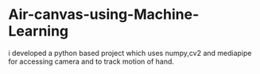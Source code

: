 # Air-canvas-using-Machine-Learning
i developed a python based project which uses numpy,cv2 and mediapipe for accessing camera and to track motion of  hand.
